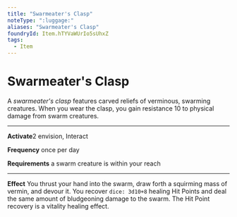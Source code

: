 ```yaml
---
title: "Swarmeater's Clasp"
noteType: ":luggage:"
aliases: "Swarmeater's Clasp"
foundryId: Item.hTYVaWUrIo5sUhxZ
tags:
  - Item
---
```


# Swarmeater's Clasp

A _swarmeater's clasp_ features carved reliefs of verminous, swarming creatures. When you wear the clasp, you gain resistance 10 to physical damage from swarm creatures.

* * *

**Activate**2 envision, Interact

**Frequency** once per day

**Requirements** a swarm creature is within your reach

* * *

**Effect** You thrust your hand into the swarm, draw forth a squirming mass of vermin, and devour it. You recover `dice: 3d10+8` healing Hit Points and deal the same amount of bludgeoning damage to the swarm. The Hit Point recovery is a vitality healing effect.
